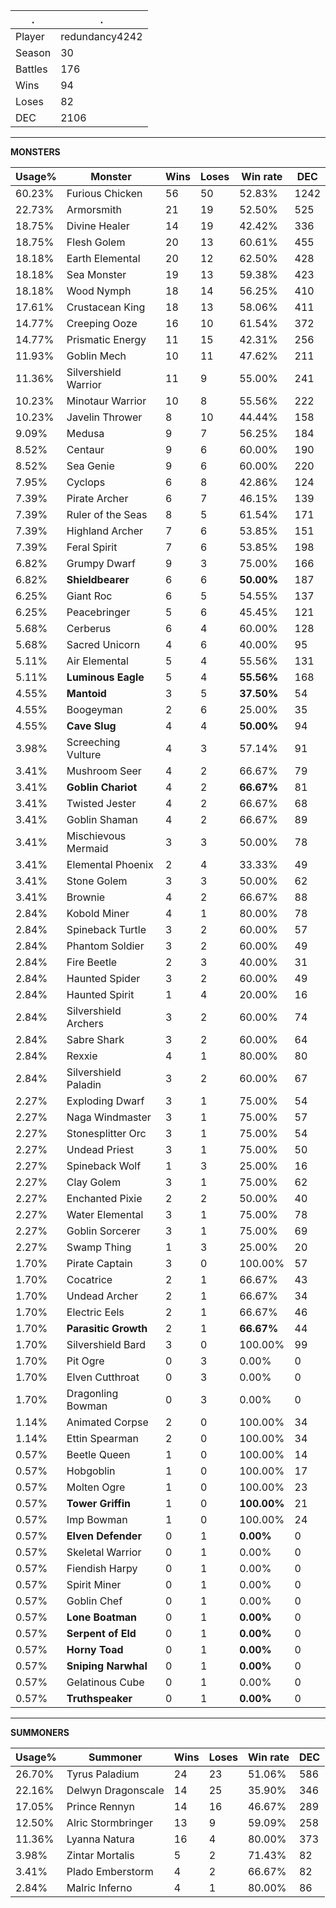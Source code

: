 .|.
|-|-
Player|redundancy4242
Season|30
Battles|176
Wins|94
Loses|82
DEC|2106

---
**MONSTERS**

Usage%|Monster|Wins|Loses|Win rate|DEC|
-|-|-|-|-|-|
60.23%|Furious Chicken|56|50|52.83%|1242|
22.73%|Armorsmith|21|19|52.50%|525|
18.75%|Divine Healer|14|19|42.42%|336|
18.75%|Flesh Golem|20|13|60.61%|455|
18.18%|Earth Elemental|20|12|62.50%|428|
18.18%|Sea Monster|19|13|59.38%|423|
18.18%|Wood Nymph|18|14|56.25%|410|
17.61%|Crustacean King|18|13|58.06%|411|
14.77%|Creeping Ooze|16|10|61.54%|372|
14.77%|Prismatic Energy|11|15|42.31%|256|
11.93%|Goblin Mech|10|11|47.62%|211|
11.36%|Silvershield Warrior|11|9|55.00%|241|
10.23%|Minotaur Warrior|10|8|55.56%|222|
10.23%|Javelin Thrower|8|10|44.44%|158|
9.09%|Medusa|9|7|56.25%|184|
8.52%|Centaur|9|6|60.00%|190|
8.52%|Sea Genie|9|6|60.00%|220|
7.95%|Cyclops|6|8|42.86%|124|
7.39%|Pirate Archer|6|7|46.15%|139|
7.39%|Ruler of the Seas|8|5|61.54%|171|
7.39%|Highland Archer|7|6|53.85%|151|
7.39%|Feral Spirit|7|6|53.85%|198|
6.82%|Grumpy Dwarf|9|3|75.00%|166|
6.82%|**Shieldbearer**|6|6|**50.00%**|187|
6.25%|Giant Roc|6|5|54.55%|137|
6.25%|Peacebringer|5|6|45.45%|121|
5.68%|Cerberus|6|4|60.00%|128|
5.68%|Sacred Unicorn|4|6|40.00%|95|
5.11%|Air Elemental|5|4|55.56%|131|
5.11%|**Luminous Eagle**|5|4|**55.56%**|168|
4.55%|**Mantoid**|3|5|**37.50%**|54|
4.55%|Boogeyman|2|6|25.00%|35|
4.55%|**Cave Slug**|4|4|**50.00%**|94|
3.98%|Screeching Vulture|4|3|57.14%|91|
3.41%|Mushroom Seer|4|2|66.67%|79|
3.41%|**Goblin Chariot**|4|2|**66.67%**|81|
3.41%|Twisted Jester|4|2|66.67%|68|
3.41%|Goblin Shaman|4|2|66.67%|89|
3.41%|Mischievous Mermaid|3|3|50.00%|78|
3.41%|Elemental Phoenix|2|4|33.33%|49|
3.41%|Stone Golem|3|3|50.00%|62|
3.41%|Brownie|4|2|66.67%|88|
2.84%|Kobold Miner|4|1|80.00%|78|
2.84%|Spineback Turtle|3|2|60.00%|57|
2.84%|Phantom Soldier|3|2|60.00%|49|
2.84%|Fire Beetle|2|3|40.00%|31|
2.84%|Haunted Spider|3|2|60.00%|49|
2.84%|Haunted Spirit|1|4|20.00%|16|
2.84%|Silvershield Archers|3|2|60.00%|74|
2.84%|Sabre Shark|3|2|60.00%|64|
2.84%|Rexxie|4|1|80.00%|80|
2.84%|Silvershield Paladin|3|2|60.00%|67|
2.27%|Exploding Dwarf|3|1|75.00%|54|
2.27%|Naga Windmaster|3|1|75.00%|57|
2.27%|Stonesplitter Orc|3|1|75.00%|54|
2.27%|Undead Priest|3|1|75.00%|50|
2.27%|Spineback Wolf|1|3|25.00%|16|
2.27%|Clay Golem|3|1|75.00%|62|
2.27%|Enchanted Pixie|2|2|50.00%|40|
2.27%|Water Elemental|3|1|75.00%|78|
2.27%|Goblin Sorcerer|3|1|75.00%|69|
2.27%|Swamp Thing|1|3|25.00%|20|
1.70%|Pirate Captain|3|0|100.00%|57|
1.70%|Cocatrice|2|1|66.67%|43|
1.70%|Undead Archer|2|1|66.67%|34|
1.70%|Electric Eels|2|1|66.67%|46|
1.70%|**Parasitic Growth**|2|1|**66.67%**|44|
1.70%|Silvershield Bard|3|0|100.00%|99|
1.70%|Pit Ogre|0|3|0.00%|0|
1.70%|Elven Cutthroat|0|3|0.00%|0|
1.70%|Dragonling Bowman|0|3|0.00%|0|
1.14%|Animated Corpse|2|0|100.00%|34|
1.14%|Ettin Spearman|2|0|100.00%|34|
0.57%|Beetle Queen|1|0|100.00%|14|
0.57%|Hobgoblin|1|0|100.00%|17|
0.57%|Molten Ogre|1|0|100.00%|23|
0.57%|**Tower Griffin**|1|0|**100.00%**|21|
0.57%|Imp Bowman|1|0|100.00%|24|
0.57%|**Elven Defender**|0|1|**0.00%**|0|
0.57%|Skeletal Warrior|0|1|0.00%|0|
0.57%|Fiendish Harpy|0|1|0.00%|0|
0.57%|Spirit Miner|0|1|0.00%|0|
0.57%|Goblin Chef|0|1|0.00%|0|
0.57%|**Lone Boatman**|0|1|**0.00%**|0|
0.57%|**Serpent of Eld**|0|1|**0.00%**|0|
0.57%|**Horny Toad**|0|1|**0.00%**|0|
0.57%|**Sniping Narwhal**|0|1|**0.00%**|0|
0.57%|Gelatinous Cube|0|1|0.00%|0|
0.57%|**Truthspeaker**|0|1|**0.00%**|0|

---
**SUMMONERS**

Usage%|Summoner|Wins|Loses|Win rate|DEC|
-|-|-|-|-|-|
26.70%|Tyrus Paladium|24|23|51.06%|586|
22.16%|Delwyn Dragonscale|14|25|35.90%|346|
17.05%|Prince Rennyn|14|16|46.67%|289|
12.50%|Alric Stormbringer|13|9|59.09%|258|
11.36%|Lyanna Natura|16|4|80.00%|373|
3.98%|Zintar Mortalis|5|2|71.43%|82|
3.41%|Plado Emberstorm|4|2|66.67%|82|
2.84%|Malric Inferno|4|1|80.00%|86|
